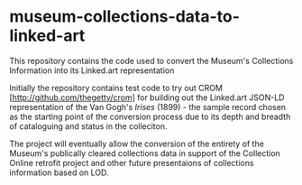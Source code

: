 # museum-collections-data-to-linked-art
This repository contains the code used to convert the Museum's Collections Information into its Linked.art representation

Initially the repository contains test code to try out CROM [http://github.com/thegetty/crom] for building out the Linked.art JSON-LD representation of the Van Gogh's _Irises_ (1899) - the sample record chosen as the starting point of the conversion process due to its depth and breadth of cataloguing and status in the colleciton.

The project will eventually allow the conversion of the entirety of the Museum's publically cleared collections data in support of the Collection Online retrofit project and other future presentaions of collections information based on LOD.
